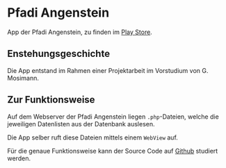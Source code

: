 # Pfadi Angenstein
App der Pfadi Angenstein, zu finden im [Play Store](https://play.google.com/store/apps/details?id=ch.pfadiangenstein).

## Enstehungsgeschichte
Die App entstand im Rahmen einer Projektarbeit im Vorstudium von G. Mosimann.

## Zur Funktionsweise
Auf dem Webserver der Pfadi Angenstein liegen `.php`-Dateien, welche die jeweiligen Datenlisten aus der Datenbank auslesen.

Die App selber ruft diese Dateien mittels einem `WebView` auf.

Für die genaue Funktionsweise kann der Source Code auf [Github](http://pfadiangenstein.github.io/App) studiert werden.


